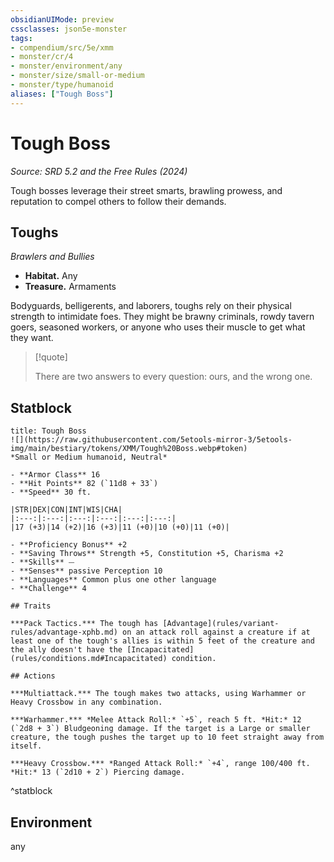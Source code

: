 ```yaml
---
obsidianUIMode: preview
cssclasses: json5e-monster
tags:
- compendium/src/5e/xmm
- monster/cr/4
- monster/environment/any
- monster/size/small-or-medium
- monster/type/humanoid
aliases: ["Tough Boss"]
---
```

# Tough Boss
*Source: SRD 5.2 and the Free Rules (2024)*  

Tough bosses leverage their street smarts, brawling prowess, and reputation to compel others to follow their demands.

## Toughs

*Brawlers and Bullies*

- **Habitat.** Any  
- **Treasure.** Armaments  

Bodyguards, belligerents, and laborers, toughs rely on their physical strength to intimidate foes. They might be brawny criminals, rowdy tavern goers, seasoned workers, or anyone who uses their muscle to get what they want.

> [!quote]  
> 
> There are two answers to every question: ours, and the wrong one.


## Statblock

```ad-statblock
title: Tough Boss
![](https://raw.githubusercontent.com/5etools-mirror-3/5etools-img/main/bestiary/tokens/XMM/Tough%20Boss.webp#token)
*Small or Medium humanoid, Neutral*

- **Armor Class** 16
- **Hit Points** 82 (`11d8 + 33`)
- **Speed** 30 ft.

|STR|DEX|CON|INT|WIS|CHA|
|:---:|:---:|:---:|:---:|:---:|:---:|
|17 (+3)|14 (+2)|16 (+3)|11 (+0)|10 (+0)|11 (+0)|

- **Proficiency Bonus** +2
- **Saving Throws** Strength +5, Constitution +5, Charisma +2
- **Skills** ⏤
- **Senses** passive Perception 10
- **Languages** Common plus one other language
- **Challenge** 4

## Traits

***Pack Tactics.*** The tough has [Advantage](rules/variant-rules/advantage-xphb.md) on an attack roll against a creature if at least one of the tough's allies is within 5 feet of the creature and the ally doesn't have the [Incapacitated](rules/conditions.md#Incapacitated) condition.

## Actions

***Multiattack.*** The tough makes two attacks, using Warhammer or Heavy Crossbow in any combination.

***Warhammer.*** *Melee Attack Roll:* `+5`, reach 5 ft. *Hit:* 12 (`2d8 + 3`) Bludgeoning damage. If the target is a Large or smaller creature, the tough pushes the target up to 10 feet straight away from itself.

***Heavy Crossbow.*** *Ranged Attack Roll:* `+4`, range 100/400 ft. *Hit:* 13 (`2d10 + 2`) Piercing damage.
```
^statblock

## Environment

any
